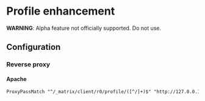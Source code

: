 # Profile enhancement
**WARNING**: Alpha feature not officially supported. Do not use.

## Configuration
### Reverse proxy
#### Apache
```apache
ProxyPassMatch "^/_matrix/client/r0/profile/([^/]+)$" "http://127.0.0.1:8090/_matrix/client/r0/profile/$1"
```
